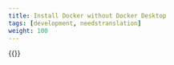 ```yaml
---
title: Install Docker without Docker Desktop
tags: [development, needstranslation]
weight: 100
---
```


{{<children />}}
